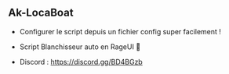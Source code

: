 ## Ak-LocaBoat


- Configurer le script depuis un fichier config super facilement !

- Script Blanchisseur auto en RageUI 💸

- Discord : https://discord.gg/BD4BGzb
